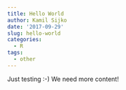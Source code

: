 ```yaml
---
title: Hello World
author: Kamil Sijko
date: '2017-09-29'
slug: hello-world
categories:
  - R
tags:
  - other
---
```


Just testing :-) We need more content!
